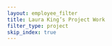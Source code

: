 ```yaml
---
layout: employee_filter
title: Laura King’s Project Work
filter_type: project
skip_index: true
---
```

